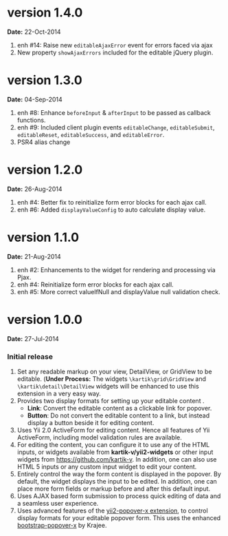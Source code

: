 version 1.4.0
=============
**Date:** 22-Oct-2014

1. enh #14: Raise new `editableAjaxError` event for errors faced via ajax
2. New property `showAjaxErrors` included for the editable jQuery plugin.

version 1.3.0
=============
**Date:** 04-Sep-2014

1. enh #8: Enhance `beforeInput` & `afterInput` to be passed as callback functions.
2. enh #9: Included client plugin events `editableChange`, `editableSubmit`, `editableReset`, `editableSuccess`, and `editableError`.
3. PSR4 alias change

version 1.2.0
=============
**Date:** 26-Aug-2014

1. enh #4: Better fix to reinitialize form error blocks for each ajax call.
2. enh #6: Added `displayValueConfig` to auto calculate display value.


version 1.1.0
=============
**Date:** 21-Aug-2014

1. enh #2: Enhancements to the widget for rendering and processing via Pjax.
2. enh #4: Reinitialize form error blocks for each ajax call.
3. enh #5: More correct valueIfNull and displayValue null validation check.
   
version 1.0.0
=============
**Date:** 27-Jul-2014

### Initial release

1. Set any readable markup on your view, DetailView, or GridView to be editable. (**Under Process:** The widgets `\kartik\grid\GridView` 
   and `\kartik\detail\DetailView` widgets will be enhanced to use this extension in a very easy way.
2. Provides two display formats for setting up your editable content . 
   - **Link**: Convert the editable content as a clickable link for popover.
   - **Button**: Do not convert the editable content to a link, but instead display a button beside it for editing content.
3. Uses Yii 2.0 ActiveForm for editing content. Hence all features of Yii ActiveForm, including model validation rules are available.
4. For editing the content, you can configure it to use any of the HTML inputs, or widgets available from **kartik-v/yii2-widgets** or other input widgets from https://github.com/kartik-v. 
   In addition, one can also use HTML 5 inputs or any custom input widget to edit your content.
5. Entirely control the way the form content is displayed in the popover. By default, the widget displays the input to be edited. In addition, one can place
   more form fields or markup before and after this default input.
6. Uses AJAX based form submission to process quick editing of data and a seamless user experience.
7. Uses advanced features of the [yii2-popover-x extension](http://demos.krajee.com/popover-x), to control display formats for your editable popover form. This
   uses the enhanced [bootstrap-popover-x](http://plugins.krajee.com/popover-x) by Krajee.